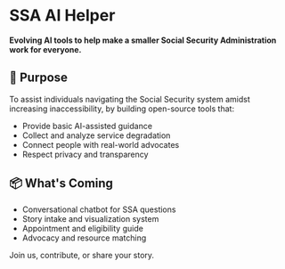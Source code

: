 # SSA AI Helper

**Evolving AI tools to help make a smaller Social Security Administration work for everyone.**

## 🚀 Purpose

To assist individuals navigating the Social Security system amidst increasing inaccessibility, by building open-source tools that:
- Provide basic AI-assisted guidance
- Collect and analyze service degradation
- Connect people with real-world advocates
- Respect privacy and transparency

## 📦 What's Coming

- Conversational chatbot for SSA questions
- Story intake and visualization system
- Appointment and eligibility guide
- Advocacy and resource matching

Join us, contribute, or share your story.
